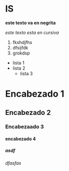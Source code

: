 # IS
**este texto va en negrita**

*este texto esta en cursiva*

1. fkshdjfhs
2. dfsijfdk
3. grokdsp

* lista 1
* lista 2
  * lista 3

# Encabezado 1
## Encabezado 2
### Encabezaado 3
#### encabezado 4
##### asdf
######  dfasfas
